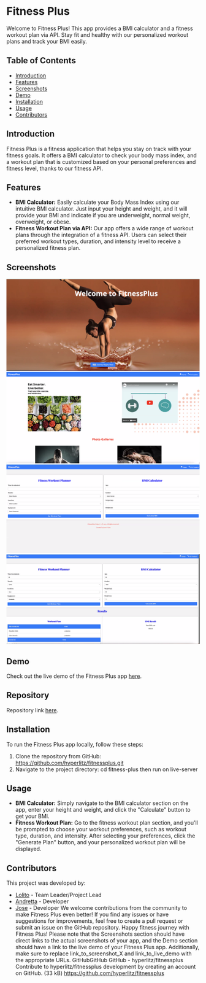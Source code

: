 # Fitness Plus
Welcome to Fitness Plus! This app provides a BMI calculator and a fitness workout plan via API. Stay fit and healthy with our personalized workout plans and track your BMI easily.
## Table of Contents
- [Introduction](#introduction)
- [Features](#features)
- [Screenshots](#screenshots)
- [Demo](#demo)
- [Installation](#installation)
- [Usage](#usage)
- [Contributors](#contributors)
## Introduction
Fitness Plus is a fitness application that helps you stay on track with your fitness goals. It offers a BMI calculator to check your body mass index, and a workout plan that is customized based on your personal preferences and fitness level, thanks to our fitness API.
## Features
- **BMI Calculator:** Easily calculate your Body Mass Index using our intuitive BMI calculator. Just input your height and weight, and it will provide your BMI and indicate if you are underweight, normal weight, overweight, or obese.
- **Fitness Workout Plan via API:** Our app offers a wide range of workout plans through the integration of a fitness API. Users can select their preferred workout types, duration, and intensity level to receive a personalized fitness plan.
## Screenshots
![Screenshot 1](./assets/images/fit1.png)
![Screenshot 2](./assets/images/fit2.png)
![Screenshot 3](./assets/images/fit3.png)
![Screenshot 4](./assets/images/fit4.png)
## Demo
Check out the live demo of the Fitness Plus app [here](https://hyperlitz.github.io/fitnessplus/).
## Repository
Repository link [here](https://github.com/hyperlitz/fitnessplus).
## Installation
To run the Fitness Plus app locally, follow these steps:
1. Clone the repository from GitHub:
https://github.com/hyperlitz/fitnessplus.git
2. Navigate to the project directory:
cd fitness-plus
then run on live-server
## Usage
- **BMI Calculator:** Simply navigate to the BMI calculator section on the app, enter your height and weight, and click the "Calculate" button to get your BMI.
- **Fitness Workout Plan:** Go to the fitness workout plan section, and you'll be prompted to choose your workout preferences, such as workout type, duration, and intensity. After selecting your preferences, click the "Generate Plan" button, and your personalized workout plan will be displayed.
## Contributors
This project was developed by:
- [Lolito](https://github.com/hyperlitz) - Team Leader/Project Lead
- [Andretta](https://github.com/andrettaj) - Developer
- [Jose](https://github.com/venomgto) - Developer
We welcome contributions from the community to make Fitness Plus even better! If you find any issues or have suggestions for improvements, feel free to create a pull request or submit an issue on the GitHub repository.
Happy fitness journey with Fitness Plus!
Please note that the Screenshots section should have direct links to the actual screenshots of your app, and the Demo section should have a link to the live demo of your Fitness Plus app. Additionally, make sure to replace link_to_screenshot_X and link_to_live_demo with the appropriate URLs.
GitHubGitHub
GitHub - hyperlitz/fitnessplus
Contribute to hyperlitz/fitnessplus development by creating an account on GitHub. (33 kB)
https://github.com/hyperlitz/fitnessplus



